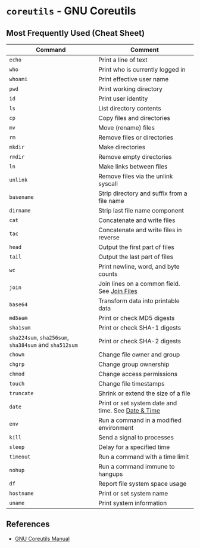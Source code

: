 # `coreutils` - GNU Coreutils

## Most Frequently Used (Cheat Sheet)

| Command | Comment |
| --- | --- |
| `echo` | Print a line of text |
| `who` | Print who is currently logged in |
| `whoami` | Print effective user name |
| `pwd` | Print working directory |
| `id` | Print user identity |
| `ls` | List directory contents |
| `cp` | Copy files and directories |
| `mv` | Move (rename) files |
| `rm` | Remove files or directories |
| `mkdir` | Make directories |
| `rmdir` | Remove empty directories |
| `ln` | Make links between files |
| `unlink` | Remove files via the unlink syscall |
| `basename` | Strip directory and suffix from a file name |
| `dirname` | Strip last file name component |
| `cat` | Concatenate and write files |
| `tac` | Concatenate and write files in reverse |
| `head` | Output the first part of files |
| `tail` | Output the last part of files |
| `wc` | Print newline, word, and byte counts |
| `join` | Join lines on a common field. See [Join Files](join-files) |
| `base64` | Transform data into printable data |
| ~~`md5sum`~~ | Print or check MD5 digests |
| `sha1sum` | Print or check SHA-1 digests |
| `sha224sum`, `sha256sum`, `sha384sum` and `sha512sum` | Print or check SHA-2 digests |
| `chown` | Change file owner and group |
| `chgrp` | Change group ownership |
| `chmod` | Change access permissions |
| `touch` | Change file timestamps |
| `truncate` | Shrink or extend the size of a file |
| `date` | Print or set system date and time. See [Date & Time](date) |
| `env` | Run a command in a modified environment |
| `kill` | Send a signal to processes |
| `sleep` | Delay for a specified time |
| `timeout` | Run a command with a time limit |
| `nohup` | Run a command immune to hangups |
| `df` | Report file system space usage |
| `hostname` | Print or set system name |
| `uname` | Print system information |

## References

- [GNU Coreutils Manual](https://www.gnu.org/software/coreutils/manual/html_node/index.html)
